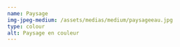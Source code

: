 ```yaml
---
name: Paysage
img-jpeg-medium: /assets/medias/medium/paysageeau.jpg
type: colour
alt: Paysage en couleur
---
```

